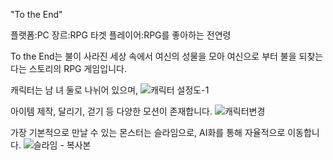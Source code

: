 "To the End"

플랫폼:PC
장르:RPG
타겟 플레이어:RPG를 좋아하는 전연령

To the End는 불이 사라진 세상 속에서 여신의 성물을 모아 여신으로 부터 불을 되찾는다는 스토리의 RPG 게임입니다.

캐릭터는 남 녀 둘로 나뉘어 있으며,
![캐릭터 설정도-1](https://user-images.githubusercontent.com/26238493/143460176-b56642c0-11fa-4f61-bf84-d788090cc586.png)

아이템 제작, 달리기, 걷기 등 다양한 모션이 존재합니다.
![캐릭터변경](https://user-images.githubusercontent.com/26238493/143459906-7ed26403-c32b-474d-9268-20462993a7c7.png)

가장 기본적으로 만날 수 있는 몬스터는 슬라임으로, AI화를 통해 자율적으로 이동합니다.
![슬라임 - 복사본](https://user-images.githubusercontent.com/26238493/143460259-99798f98-2df0-4612-a41c-908fdd5ace67.png)
